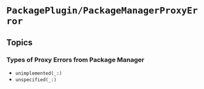 # ``PackagePlugin/PackageManagerProxyError``

## Topics

### Types of Proxy Errors from Package Manager

- ``unimplemented(_:)``
- ``unspecified(_:)``
